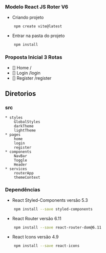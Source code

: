 ### Modelo React JS Roter V6
* Criando projeto
```sh
    npm create vite@latest
```
* Entrar na pasta do projeto 
```sh
    npm install
```
### Proposta Inicial 3 Rotas
* [] Home /
* [] Login /login
* [] Register /register
## Diretorios
### src
    * styles
        GlobalStyles
        darkTheme
        lightTheme
    * pages
        home
        login
        register
    * components
        NavBar
        Toggle
        Header
    * services
        routerApp
        themeContext
### Dependências
* React Styled-Components versão 5.3
```sh
    npm install --save styled-components
```
* React Router versão 6.11
```sh
    npm install --save react-router-dom@6.11
```
* React Icons versão 4.9
```sh
    npm install --save react-icons
```